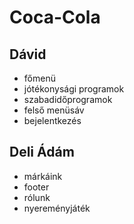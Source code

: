 # Coca-Cola
## Dávid
- főmenü
- jótékonysági programok
- szabadidőprogramok
- felső menüsáv 
- bejelentkezés

## Deli Ádám
- márkáink
- footer
- rólunk
- nyereményjáték
